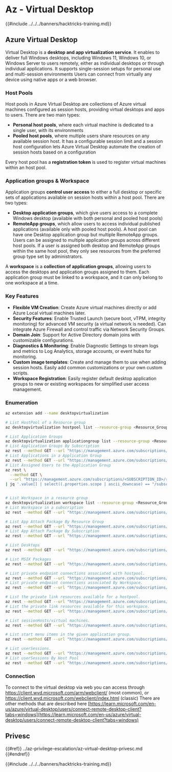 # Az - Virtual Desktop

{{#include ../../../banners/hacktricks-training.md}}

## Azure Virtual Desktop

Virtual Desktop is a **desktop and app virtualization service**. It enables to deliver full Windows desktops, including Windows 11, Windows 10, or Windows Server to users remotely, either as individual desktops or through individual applications. It supports single-session setups for personal use and multi-session environments Users can connect from virtually any device using native apps or a web browser.

### Host Pools

Host pools in Azure Virtual Desktop are collections of Azure virtual machines configured as session hosts, providing virtual desktops and apps to users. There are two main types: 
 - **Personal host pools**, where each virtual machine is dedicated to a single user, with its environments
 - **Pooled host pools**, where multiple users share resources on any available session host. It has a configurable session limit and a session host configuration lets Azure Virtual Desktop automate the creation of session hosts based on a configuration

Every host pool has a **registration token** is used to register virtual machines within an host pool.

### Application groups & Workspace
Application groups **control user access** to either a full desktop or specific sets of applications available on session hosts within a host pool. There are two types:
 - **Desktop application groups**, which give users access to a complete Windows desktop (available with both personal and pooled host pools) 
 - **RemoteApp groups**, which allow users to access individual published applications (available only with pooled host pools). 
A host pool can have one Desktop application group but multiple RemoteApp groups. Users can be assigned to multiple application groups across different host pools. If a user is assigned both desktop and RemoteApp groups within the same host pool, they only see resources from the preferred group type set by administrators.

A **workspace** is a **collection of application groups**, allowing users to access the desktops and application groups assigned to them. Each application group must be linked to a workspace, and it can only belong to one workspace at a time.

### Key Features
 - **Flexible VM Creation**: Create Azure virtual machines directly or add Azure Local virtual machines later.
 - **Security Features**: Enable Trusted Launch (secure boot, vTPM, integrity monitoring) for advanced VM security (a virtual network is needed). Can integrate Azure Firewall and control traffic via Network Security Groups.
 - **Domain Join**: Support for Active Directory domain joins with customizable configurations.
 - **Diagnostics & Monitoring**: Enable Diagnostic Settings to stream logs and metrics to Log Analytics, storage accounts, or event hubs for monitoring.
 - **Custom image templates**: Create and manage them to use when adding session hosts. Easily add common customizations or your own custom scripts. 
 - **Workspace Registration**: Easily register default desktop application groups to new or existing workspaces for simplified user access management.

### Enumeration

```bash
az extension add --name desktopvirtualization

# List HostPool of a Resource group
az desktopvirtualization hostpool list --resource-group <Resource_Group>

# List Application Groups
az desktopvirtualization applicationgroup list --resource-group <Resource_Group>
# List Application Groups By Subscription 
az rest --method GET --url "https://management.azure.com/subscriptions/{subscriptionId}/providers/Microsoft.DesktopVirtualization/applicationGroups?api-version=2024-04-03"
# List Applications in a Application Group
az rest --method GET --url "https://management.azure.com/subscriptions/{subscriptionId}/resourceGroups/{resourceGroupName}/providers/Microsoft.DesktopVirtualization/applicationGroups/{applicationGroupName}/applications?api-version=2024-04-03"
# List Assigned Users to the Application Group
az rest \
  --method GET \
  --url "https://management.azure.com/subscriptions/<SUBSCRIPTION_ID>/resourceGroups/<RESOURCE_GROUP_NAME>/providers/Microsoft.DesktopVirtualization/applicationGroups/<APP_GROUP_NAME>/providers/Microsoft.Authorization/roleAssignments?api-version=2022-04-01" \
| jq '.value[] | select((.properties.scope | ascii_downcase) == "/subscriptions/<subscription_id_in_lowercase>/resourcegroups/<resource_group_name_in_lowercase>/providers/microsoft.desktopvirtualization/applicationgroups/<app_group_name_in_lowercase>")'


# List Workspace in a resource group
az desktopvirtualization workspace list --resource-group <Resource_Group>
# List Workspace in a subscription
az rest --method GET --url "https://management.azure.com/subscriptions/{subscriptionId}/providers/Microsoft.DesktopVirtualization/workspaces?api-version=2024-04-03"

# List App Attach Package By Resource Group
az rest --method GET --url "https://management.azure.com/subscriptions/{subscriptionId}/resourceGroups/{resourceGroupName}/providers/Microsoft.DesktopVirtualization/appAttachPackages?api-version=2024-04-03"
# List App Attach Package By Subscription 
az rest --method GET --url "https://management.azure.com/subscriptions/{subscriptionId}/providers/Microsoft.DesktopVirtualization/appAttachPackages?api-version=2024-04-03"

# List Desktops
az rest --method GET --url "https://management.azure.com/subscriptions/{subscriptionId}/resourceGroups/{resourceGroupName}/providers/Microsoft.DesktopVirtualization/applicationGroups/{applicationGroupName}/desktops?api-version=2024-04-03"

# List MSIX Packages
az rest --method GET --url "https://management.azure.com/subscriptions/{subscriptionId}/resourcegroups/{resourceGroupName}/providers/Microsoft.DesktopVirtualization/hostPools/{hostPoolName}/msixPackages?api-version=2024-04-03"

# List private endpoint connections associated with hostpool.
az rest --method GET --url "https://management.azure.com/subscriptions/{subscriptionId}/resourceGroups/{resourceGroupName}/providers/Microsoft.DesktopVirtualization/hostPools/{hostPoolName}/privateEndpointConnections?api-version=2024-04-03"
# List private endpoint connections associated By Workspace.
az rest --method GET --url "https://management.azure.com/subscriptions/{subscriptionId}/resourceGroups/{resourceGroupName}/providers/Microsoft.DesktopVirtualization/workspaces/{workspaceName}/privateEndpointConnections?api-version=2024-04-03"

# List the private link resources available for a hostpool.
az rest --method GET --url "https://management.azure.com/subscriptions/{subscriptionId}/resourceGroups/{resourceGroupName}/providers/Microsoft.DesktopVirtualization/hostPools/{hostPoolName}/privateLinkResources?api-version=2024-04-03"
# List the private link resources available for this workspace.
az rest --method GET --url "https://management.azure.com/subscriptions/{subscriptionId}/resourceGroups/{resourceGroupName}/providers/Microsoft.DesktopVirtualization/workspaces/{workspaceName}/privateLinkResources?api-version=2024-04-03"

# List sessionHosts/virtual machines.
az rest --method GET --url "https://management.azure.com/subscriptions/{subscriptionId}/resourceGroups/{resourceGroupName}/providers/Microsoft.DesktopVirtualization/hostPools/{hostPoolName}/sessionHosts?api-version=2024-04-03"

# List start menu items in the given application group.
az rest --method GET --url "https://management.azure.com/subscriptions/{subscriptionId}/resourceGroups/{resourceGroupName}/providers/Microsoft.DesktopVirtualization/applicationGroups/{applicationGroupName}/startMenuItems?api-version=2024-04-03"

# List userSessions.
az rest --method GET --url "https://management.azure.com/subscriptions/{subscriptionId}/resourceGroups/{resourceGroupName}/providers/Microsoft.DesktopVirtualization/hostPools/{hostPoolName}/sessionHosts/{sessionHostName}/userSessions?api-version=2024-04-03"
# List userSessions By Host Pool
az rest --method GET --url "https://management.azure.com/subscriptions/{subscriptionId}/resourceGroups/{resourceGroupName}/providers/Microsoft.DesktopVirtualization/hostPools/{hostPoolName}/userSessions?api-version=2024-04-03"

```

### Connection

To connect to the virtual desktop via web you can access through https://client.wvd.microsoft.com/arm/webclient/ (most common), or https://client.wvd.microsoft.com/webclient/index.html (classic)
There are other methods that are described here [https://learn.microsoft.com/en-us/azure/virtual-desktop/users/connect-remote-desktop-client?tabs=windows](https://learn.microsoft.com/en-us/azure/virtual-desktop/users/connect-remote-desktop-client?tabs=windows)

## Privesc

{{#ref}}
../az-privilege-escalation/az-virtual-desktop-privesc.md
{{#endref}}

{{#include ../../../banners/hacktricks-training.md}}

